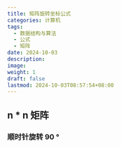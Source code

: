 ```yaml
---
title: 矩阵旋转坐标公式
categories: 计算机
tags:
  - 数据结构与算法
  - 公式
  - 矩阵
date: 2024-10-03
description: 
image: 
weight: 1
draft: false
lastmod: 2024-10-03T08:57:54+08:00
---
```

## n * n 矩阵

### 顺时针旋转 90 °



